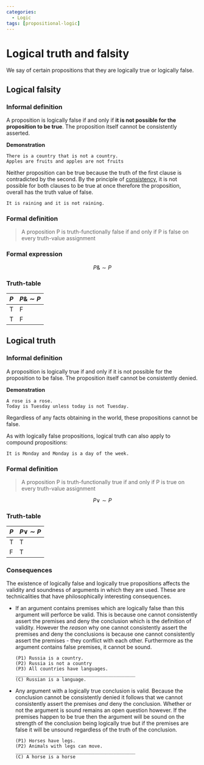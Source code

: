 ```yaml
---
categories:
  - Logic
tags: [propositional-logic]
---
```


# Logical truth and falsity

We say of certain propositions that they are logically true or logically false.

## Logical falsity

### Informal definition

A proposition is logically false if and only if **it is not possible for the proposition to be true**. The proposition itself cannot be consistently asserted.

**Demonstration**

```
There is a country that is not a country.
Apples are fruits and apples are not fruits
```

Neither proposition can be true because the truth of the first clause is contradicted by the second. By the principle of [consistency](/Logic/General_concepts/Logical_consistency.md), it is not possible for both clauses to be true at once therefore the proposition, overall has the truth value of false.

```
It is raining and it is not raining.
```

### Formal definition

> A proposition P is truth-functionally false if and only if P is false on every truth-value assignment

### Formal expression

$$ P \& \sim P $$

### Truth-table

| $P$ | $P \& \sim P$ |
| --- | ------------- |
| T   | F             |
| T   | F             |

## Logical truth

### Informal definition

A proposition is logically true if and only if it is not possible for the proposition to be false. The proposition itself cannot be consistently denied.

**Demonstration**

```
A rose is a rose.
Today is Tuesday unless today is not Tuesday.
```

Regardless of any facts obtaining in the world, these propositions cannot be false.

As with logically false propositions, logical truth can also apply to compound propositions:

```
It is Monday and Monday is a day of the week.
```

### Formal definition

> A proposition P is truth-functionally true if and only if P is true on every truth-value assignment

$$ P \lor \sim P$$

### Truth-table

| $P$ | $P \lor \sim P$ |
| --- | --------------- |
| T   | T               |
| F   | T               |

### Consequences

The existence of logically false and logically true propositions affects the validity and soundness of arguments in which they are used. These are technicalities that have philosophically interesting consequences.

- If an argument contains premises which are logically false than this argument will perforce be valid. This is because one cannot consistently assert the premises and deny the conclusion which is the definition of validity. However the _reason_ why one cannot consistently assert the premises and deny the conclusions is because one cannot consistently assert the premises - they conflict with each other. Furthermore as the argument contains false premises, it cannot be sound.

  ```
  (P1) Russia is a country.
  (P2) Russia is not a country
  (P3) All countries have languages.
  ____________________________________________
  (C) Russian is a language.
  ```

- Any argument with a logically true conclusion is valid. Because the conclusion cannot be consistently denied it follows that we cannot consistently assert the premises _and_ deny the conclusion. Whether or not the argument is sound remains an open question however. If the premises happen to be true then the argument will be sound on the strength of the conclusion being logically true but if the premises are false it will be unsound regardless of the truth of the conclusion.

  ```
  (P1) Horses have legs.
  (P2) Animals with legs can move.
  ____________________________________________
  (C) A horse is a horse
  ```
